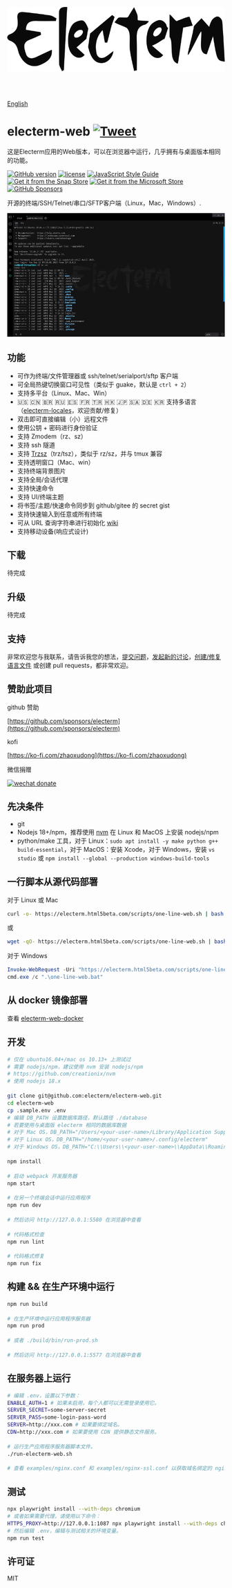 <h1 align="center" style="padding-top: 60px;padding-bottom: 40px;">
    <a href="https://electerm.github.io/electerm">
        <img src="https://github.com/electerm/electerm-resource/raw/master/static/images/electerm.png", alt="" />
    </a>
</h1>

[English](README_cn.md)

# electerm-web [![Tweet](https://img.shields.io/twitter/url/http/shields.io.svg?style=social)](https://twitter.com/intent/tweet?text=Open%20sourced%20terminal%2Fssh%2Fsftp%20client(linux%2C%20mac%2C%20win)&url=https%3A%2F%2Fgithub.com%2Felecterm%2Felecterm-web&hashtags=electerm,ssh,terminal,sftp)

这是Electerm应用的Web版本，可以在浏览器中运行，几乎拥有与桌面版本相同的功能。

[![GitHub version](https://img.shields.io/github/release/electerm/electerm/all.svg)](https://github.com/electerm/electerm/releases)
[![license](https://img.shields.io/github/license/electerm/electerm.svg)](https://github.com/electerm/electerm-dev/blob/master/LICENSE)
[![JavaScript Style Guide](https://img.shields.io/badge/code_style-standard-brightgreen.svg)](https://standardjs.com)
[![Get it from the Snap Store](https://img.shields.io/badge/Snap-Store-green)](https://snapcraft.io/electerm)
[![Get it from the Microsoft Store](https://img.shields.io/badge/Microsoft-Store-blue)](https://www.microsoft.com/store/apps/9NCN7272GTFF)
[![GitHub Sponsors](https://img.shields.io/github/sponsors/electerm?label=Sponsors)](https://github.com/sponsors/electerm)

开源的终端/SSH/Telnet/串口/SFTP客户端（Linux，Mac，Windows）.

<div align="center">
  <img src="https://github.com/electerm/electerm-resource/raw/master/static/images/electerm.gif", alt="" />
</div>

## 功能

- 可作为终端/文件管理器或 ssh/telnet/serialport/sftp 客户端
- 可全局热键切换窗口可见性（类似于 guake，默认是 `ctrl + 2`）
- 支持多平台（Linux、Mac、Win）
- 🇺🇸 🇨🇳 🇧🇷 🇷🇺 🇪🇸 🇫🇷 🇹🇷 🇭🇰 🇯🇵 🇸🇦 🇩🇪 🇰🇷 支持多语言（[electerm-locales](https://github.com/electerm/electerm-locales)，欢迎贡献/修复）
- 双击即可直接编辑（小）远程文件
- 使用公钥 + 密码进行身份验证
- 支持 Zmodem（rz、sz）
- 支持 ssh 隧道
- 支持 [Trzsz](https://github.com/trzsz/trzsz)（trz/tsz），类似于 rz/sz，并与 tmux 兼容
- 支持透明窗口（Mac、win）
- 支持终端背景图片
- 支持全局/会话代理
- 支持快速命令
- 支持 UI/终端主题
- 将书签/主题/快速命令同步到 github/gitee 的 secret gist
- 支持快速输入到任意或所有终端
- 可从 URL 查询字符串进行初始化 [wiki](https://github.com/electerm/electerm-web/wiki/Init-from-url-query-string)
- 支持移动设备(响应式设计)

## 下载

待完成

## 升级

待完成

## 支持

非常欢迎您与我联系，请告诉我您的想法，[提交问题](https://github.com/electerm/electerm-web/issues/new/choose)，[发起新的讨论](https://github.com/electerm/electerm-web/discussions/new)，[创建/修复语言文件](https://github.com/electerm/electerm-locales) 或创建 pull requests，都非常欢迎。

## 赞助此项目

github 赞助

[https://github.com/sponsors/electerm](https://github.com/sponsors/electerm)

kofi

[https://ko-fi.com/zhaoxudong](https://ko-fi.com/zhaoxudong)

微信捐赠

[![wechat donate](https://electerm.html5beta.com/electerm-wechat-donate.png)](https://github.com/electerm)

## 先决条件

- git
- Nodejs 18+/npm，推荐使用 [nvm](https://github.com/nvm-sh/nvm) 在 Linux 和 MacOS 上安装 nodejs/npm
- python/make 工具，对于 Linux：`sudo apt install -y make python g++ build-essential`，对于 MacOS：安装 Xcode，对于 Windows，安装 `vs studio` 或 `npm install --global --production windows-build-tools`

## 一行脚本从源代码部署

对于 Linux 或 Mac

```sh
curl -o- https://electerm.html5beta.com/scripts/one-line-web.sh | bash
```
或

```sh
wget -qO- https://electerm.html5beta.com/scripts/one-line-web.sh | bash
```

对于 Windows

```powershell
Invoke-WebRequest -Uri "https://electerm.html5beta.com/scripts/one-line-web.bat" -OutFile "one-line-web.bat"
cmd.exe /c ".\one-line-web.bat"
```

## 从 docker 镜像部署

查看 [electerm-web-docker](https://github.com/electerm/electerm-web-docker)

## 开发

```bash
# 仅在 ubuntu16.04+/mac os 10.13+ 上测试过
# 需要 nodejs/npm，建议使用 nvm 安装 nodejs/npm
# https://github.com/creationix/nvm
# 使用 nodejs 18.x

git clone git@github.com:electerm/electerm-web.git
cd electerm-web
cp .sample.env .env
# 编辑 DB_PATH 设置数据库路径，默认路径 ./database
# 若要使用与桌面版 electerm 相同的数据库数据
# 对于 Mac OS，DB_PATH="/Users/<your-user-name>/Library/Application Support/electerm"
# 对于 Linux OS，DB_PATH="/home/<your-user-name>/.config/electerm"
# 对于 Windows OS，DB_PATH="C:\\Users\\<your-user-name>\\AppData\\Roaming\\electerm"

npm install

# 启动 webpack 开发服务器
npm start

# 在另一个终端会话中运行应用程序
npm run dev

# 然后访问 http://127.0.0.1:5580 在浏览器中查看

# 代码格式检查
npm run lint

# 代码格式修复
npm run fix
```

## 构建 && 在生产环境中运行

```sh
npm run build

# 在生产环境中运行应用程序服务器
npm run prod

# 或者 ./build/bin/run-prod.sh

# 然后访问 http://127.0.0.1:5577 在浏览器中查看
```

## 在服务器上运行

```sh
# 编辑 .env，设置以下参数：
ENABLE_AUTH=1 # 如果未启用，每个人都可以无需登录使用它。
SERVER_SECRET=some-server-secret
SERVER_PASS=some-login-pass-word
SERVER=http://xxx.com # 如果要绑定域名。
CDN=http://xxx.com # 如果要使用 CDN 提供静态文件服务。

# 运行生产应用程序服务器脚本文件。
./run-electerm-web.sh

# 查看 examples/nginx.conf 和 examples/nginx-ssl.conf 以获取域名绑定的 nginx 配置示例。
```

## 测试

```bash
npx playwright install --with-deps chromium
# 或者如果需要代理，请使用以下命令：
HTTPS_PROXY=http://127.0.0.1:1087 npx playwright install --with-deps chromium
# 然后编辑 .env，编辑与测试相关的环境变量。
npm run test
```

## 许可证

MIT
